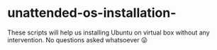 # unattended-os-installation-
These scripts will help us installing Ubuntu on virtual box without any intervention. No questions asked whatsoever 😜
